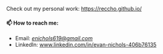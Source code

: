 Check out my personal work: https://reccho.github.io/

#### 📫 How to reach me:
- Email: *enichols619@gmail.com*
- LinkedIn: www.linkedin.com/in/evan-nichols-406b76135
